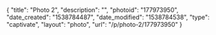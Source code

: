 {
    "title": "Photo 2",
    "description": "",
    "photoid": "177973950",
    "date_created": "1538784487",
    "date_modified": "1538784538",
    "type": "captivate",
    "layout": "photo",
    "url": "\/p\/photo-2\/177973950"
}
